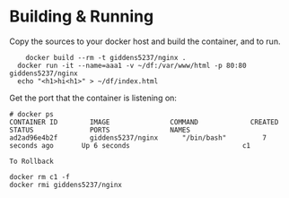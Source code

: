 # Building & Running

Copy the sources to your docker host and build the container, and to run.
```
	docker build --rm -t giddens5237/nginx .
  docker run -it --name=aaa1 -v ~/df:/var/www/html -p 80:80 giddens5237/nginx
  echo "<h1>hi<h1>" > ~/df/index.html
```
Get the port that the container is listening on:

```
# docker ps
CONTAINER ID        IMAGE               COMMAND             CREATED             STATUS              PORTS               NAMES
ad2ad96e4b2f        giddens5237/nginx      "/bin/bash"         7 seconds ago       Up 6 seconds                            c1
```
```
To Rollback
```
    docker rm c1 -f
    docker rmi giddens5237/nginx
```
